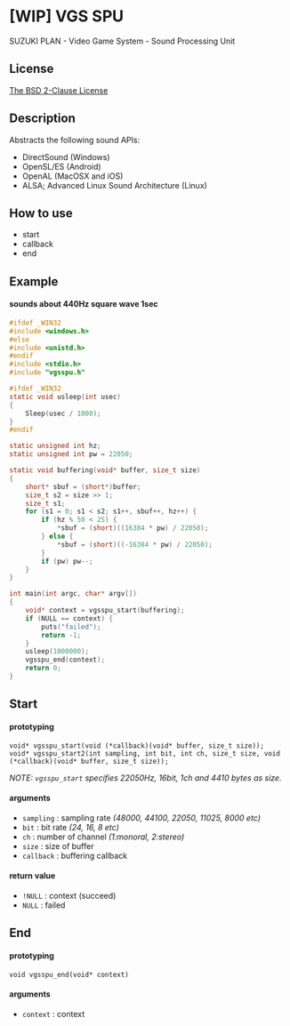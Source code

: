 # [WIP] VGS SPU 
SUZUKI PLAN - Video Game System - Sound Processing Unit

## License
[The BSD 2-Clause License](https://github.com/suzukiplan/vgs-spu/blob/master/LICENSE.txt)

## Description
Abstracts the following sound APIs:
- DirectSound (Windows)
- OpenSL/ES (Android)
- OpenAL (MacOSX and iOS)
- ALSA; Advanced Linux Sound Architecture (Linux)

## How to use
- start
- callback
- end

## Example
#### sounds about 440Hz square wave 1sec

```c
#ifdef _WIN32
#include <windows.h>
#else
#include <unistd.h>
#endif
#include <stdio.h>
#include "vgsspu.h"

#ifdef _WIN32
static void usleep(int usec)
{
    Sleep(usec / 1000);
}
#endif

static unsigned int hz;
static unsigned int pw = 22050;

static void buffering(void* buffer, size_t size)
{
    short* sbuf = (short*)buffer;
    size_t s2 = size >> 1;
    size_t s1;
    for (s1 = 0; s1 < s2; s1++, sbuf++, hz++) {
        if (hz % 50 < 25) {
            *sbuf = (short)((16384 * pw) / 22050);
        } else {
            *sbuf = (short)((-16384 * pw) / 22050);
        }
        if (pw) pw--;
    }
}

int main(int argc, char* argv[])
{
    void* context = vgsspu_start(buffering);
    if (NULL == context) {
        puts("failed");
        return -1;
    }
    usleep(1000000);
    vgsspu_end(context);
    return 0;
}
```

## Start
#### prototyping
```
void* vgsspu_start(void (*callback)(void* buffer, size_t size));
void* vgsspu_start2(int sampling, int bit, int ch, size_t size, void (*callback)(void* buffer, size_t size));
```

_NOTE: `vgsspu_start` specifies 22050Hz, 16bit, 1ch and 4410 bytes as size._

#### arguments
- `sampling` : sampling rate _(48000, 44100, 22050, 11025, 8000 etc)_
- `bit` : bit rate _(24, 16, 8 etc)_
- `ch` : number of channel _(1:monoral, 2:stereo)_
- `size` : size of buffer
- `callback` : buffering callback

#### return value
- `!NULL` : context (succeed)
- `NULL` : failed

## End
#### prototyping
```
void vgsspu_end(void* context)
```

#### arguments
- `context` : context

